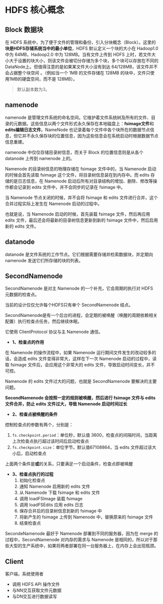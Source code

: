 # HDFS 核心概念

## Block 数据块

在 HDFS 系统中，为了便于文件的管理和备份，引入分块概念（Block）。这里的**块是HDFS存储系统当中的最小单位**，HDFS 默认定义一个块的大小在 Hadoop1.0 中为 64MB，Hadoop2.0 中为 128MB。当有文件上传到 HDFS 上时，若文件大小大于设置的块大小，则该文件会被切分存储为多个块，多个块可以存放在不同的DataNode上。但值得注意的是如果某文件大小没有到达 64/128MB，该文件并不会占据整个块空间 。（例如当一个 1MB 的文件存储在 128MB 的块中，文件只使用1MB的硬盘空间，而不是 128MB）。

> 默认副本数为3。

## namenode

namenode 是管理文件系统的命名空间。它维护着文件系统树及所有的文件、目录的元数据。这些信息以两个文件形式永久保存在本地磁盘上：**fsimage文件**和**edits编辑日志文件**。NameNode 也记录着每个文件中各个块所在的数据节点信息，但它并不永久保存块的位置信息，因为这些信息会在系统启动时根据数据节点信息重建。

namenode 中仅仅存储目录树信息，而关于 Block 的位置信息则是从各个 datanode 上传到 namenode 上的。

Namenode 的目录树信息的物理存储在 fsimage 文件中的，当 Namenode 启动的时候会首先读取 fsimage 这个文件，将目录树信息装在到内存中。而 edits 存储的是日志信息，在 Namenode 启动后所有对目录结构的增加、删除、修改等操作都会记录到 edits 文件中，并不会同步的记录在 fsimage 中。

当 Namenode 节点关闭的时候，并不会将 fsimage 和 edits 文件进行合并，这个合并过程实际上发生在 Namenode 启动的过程中。

也就是说，当 Namenode 启动的时候，首先装载 fsimage 文件，然后再应用 edits 文件，最后还会将最新的目录树信息更新到新的 fsimage 文件中，然后启用新的 edits 文件。

## datanode

datanode 是文件系统的工作节点。它们根据需要存储并检索数据块，并定期向 namenode 发送它们所存储的块的列表。

## SecondNamenode

SecondNamenode 是对主 Namenode 的一个补充，它会周期的执行对 HDFS 元数据的检查点。

当前的设计仅仅允许每个HDFS只有单个 SecondNamenode 结点。

SecondNamenode是有一个后台的进程，会定期的被唤醒（唤醒的周期依赖相关配置）执行检查点任务，然后继续休眠。

它使用 ClientProtocol 协议与主 Namenode 通信。

- **1、检查点的作用**

在 Namenode 的操作流程中，如果 Namenode 运行期间文件发生的改动较多的话，会造成 edits 文件变得非常大，这样在下一次 Namenode 启动的过程中，读取 fsimage 文件后，会应用这个非常大的 edits 文件，导致启动时间变长，并不可控。

Namenode 的 edits 文件过大的问题，也就是 SecondNamenode 要解决的主要问题。

**SecondNamenode 会按照一定的规则被唤醒，然后进行 fsimage 文件与 edits 文件合并，防止 edits 文件过大，导致 Namenode 启动时间过长**

- **2、检查点被唤醒的条件**

控制检查点的参数有两个，分别是：

1. `fs.checkpoint.period`：单位秒，默认值 3600，检查点的间隔时间，当距离上次检查点执行超过该时间后启动检查点
2. `fs.checkpoint.size`：单位字节，默认值67108864，当 edits 文件超过该大小后，启动检查点

上面两个条件是**或**的关系，只要满足一个启动条件，检查点即被唤醒

- **3、检查点执行的过程**
  1. 初始化检查点
  2. 通知 Namenode 启用新的 edits 文件
  3. 从 Namenode 下载 fsimage 和 edits 文件
  4. 调用 loadFSImage 装载 fsimage
  5. 调用 loadFSEdits 应用 edits 日志
  6. 保存合并后的目录树信息到新的 fsimage 中
  7. 将新产生的 fsimage 上传到 Namenode 中，替换原来的 fsimage 文件
  8. 结束检查点

SecondeNamenode 最好于 Namenode 部署到不同的服务器，因为在 merge 的过程中，SecondNamenode 对内存的需求与 Namenode 是相同的，所以对于那些大型的生产系统中，如果将两者部署在同一台服务器上，在内存上会出现瓶颈。

## Client

客户端，系统使用者

- 调用 HDFS API 操作文件
- 与NN交互获取文件元数据
- 与DN交互进行数据读写
